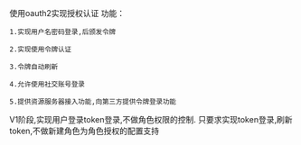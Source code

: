 使用oauth2实现授权认证
功能：

    1.实现用户名密码登录,后颁发令牌
    
    2.实现使用令牌认证
    
    3.令牌自动刷新
    
    4.允许使用社交账号登录
    
    5.提供资源服务器接入功能,向第三方提供令牌登录功能
    

V1阶段,实现用户登录token登录,不做角色权限的控制.
只要求实现token登录,刷新token,不做新建角色为角色授权的配置支持